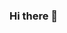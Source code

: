 ### Hi there 👋

<!-- ## My Stats
<a href="https://github.com/seanmorley15">
  <img align="center" src="https://github-readme-stats.vercel.app/api?username=seanmorley15 &show_icons=true&theme=onedark" />
</a> -->

<!-- <a href="https://github.com/seanmorley15">
  <img align="center" src="https://github-readme-stats.vercel.app/api/top-langs/?username=zipsm15&show_icons=true&theme=onedark" />
</a> -->

<!--
**seanmorley15/seanmorley15** is a ✨ _special_ ✨ repository because its `README.md` (this file) appears on your GitHub profile.

Here are some ideas to get you started:

- 🔭 I’m currently working on ...
- 🌱 I’m currently learning ...
- 👯 I’m looking to collaborate on ...
- 🤔 I’m looking for help with ...
- 💬 Ask me about ...
- 📫 How to reach me: ...
- 😄 Pronouns: ...
- ⚡ Fun fact: ...
-->
